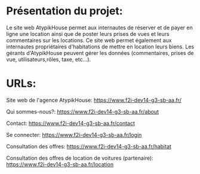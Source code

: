 Présentation du projet:
=========================

Le site web AtypikHouse permet aux internautes de réserver et de payer en ligne une location ainsi que de poster 
leurs prises de vues et leurs commentaires sur les locations.
Ce site web permet également aux internautes propriétaires d'habitations de mettre en location leurs biens.
Les gérants d'AtypikHouse peuvent gérer les données (commentaires, prises de vue, utilisateurs,rôles, taxe, etc...).


URLs:
=========================
Site web de l'agence AtypikHouse: 
https://www.f2i-dev14-g3-sb-aa.fr/

Qui sommes-nous?: 
https://www.f2i-dev14-g3-sb-aa.fr/about

Contact: 
https://www.f2i-dev14-g3-sb-aa.fr/contact

Se connecter:
https://www.f2i-dev14-g3-sb-aa.fr/login

Consultation des offres:
https://www.f2i-dev14-g3-sb-aa.fr/habitat

Consultation des offres de location de voitures (partenaire):
https://www.f2i-dev14-g3-sb-aa.fr/location

